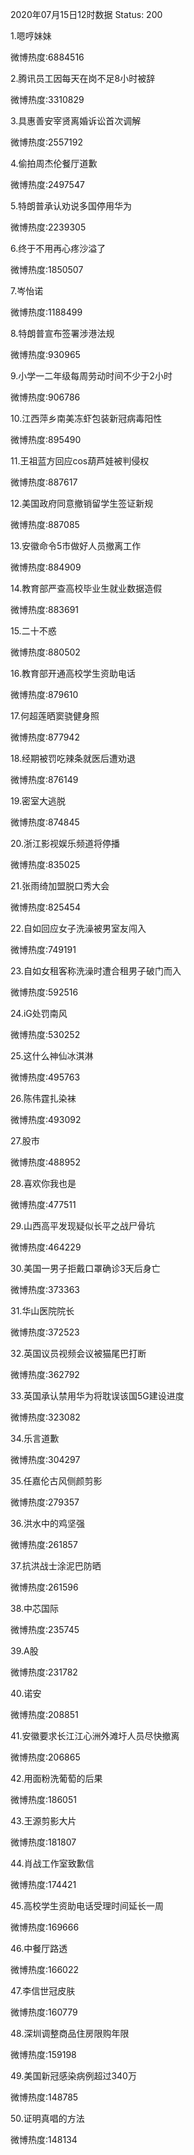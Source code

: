2020年07月15日12时数据
Status: 200

1.嗯哼妹妹

微博热度:6884516

2.腾讯员工因每天在岗不足8小时被辞

微博热度:3310829

3.具惠善安宰贤离婚诉讼首次调解

微博热度:2557192

4.偷拍周杰伦餐厅道歉

微博热度:2497547

5.特朗普承认劝说多国停用华为

微博热度:2239305

6.终于不用再心疼沙溢了

微博热度:1850507

7.岑怡诺

微博热度:1188499

8.特朗普宣布签署涉港法规

微博热度:930965

9.小学一二年级每周劳动时间不少于2小时

微博热度:906786

10.江西萍乡南美冻虾包装新冠病毒阳性

微博热度:895490

11.王祖蓝方回应cos葫芦娃被判侵权

微博热度:887617

12.美国政府同意撤销留学生签证新规

微博热度:887085

13.安徽命令5市做好人员撤离工作

微博热度:884909

14.教育部严查高校毕业生就业数据造假

微博热度:883691

15.二十不惑

微博热度:880502

16.教育部开通高校学生资助电话

微博热度:879610

17.何超莲晒窦骁健身照

微博热度:877942

18.经期被罚吃辣条就医后遭劝退

微博热度:876149

19.密室大逃脱

微博热度:874845

20.浙江影视娱乐频道将停播

微博热度:835025

21.张雨绮加盟脱口秀大会

微博热度:825454

22.自如回应女子洗澡被男室友闯入

微博热度:749191

23.自如女租客称洗澡时遭合租男子破门而入

微博热度:592516

24.iG处罚南风

微博热度:530252

25.这什么神仙冰淇淋

微博热度:495763

26.陈伟霆扎染袜

微博热度:493092

27.股市

微博热度:488952

28.喜欢你我也是

微博热度:477511

29.山西高平发现疑似长平之战尸骨坑

微博热度:464229

30.美国一男子拒戴口罩确诊3天后身亡

微博热度:373363

31.华山医院院长

微博热度:372523

32.英国议员视频会议被猫尾巴打断

微博热度:362792

33.英国承认禁用华为将耽误该国5G建设进度

微博热度:323082

34.乐言道歉

微博热度:304297

35.任嘉伦古风侧颜剪影

微博热度:279357

36.洪水中的鸡坚强

微博热度:261857

37.抗洪战士涂泥巴防晒

微博热度:261596

38.中芯国际

微博热度:235745

39.A股

微博热度:231782

40.诺安

微博热度:208851

41.安徽要求长江江心洲外滩圩人员尽快撤离

微博热度:206865

42.用面粉洗葡萄的后果

微博热度:186051

43.王源剪影大片

微博热度:181807

44.肖战工作室致歉信

微博热度:174421

45.高校学生资助电话受理时间延长一周

微博热度:169666

46.中餐厅路透

微博热度:166022

47.李信世冠皮肤

微博热度:160779

48.深圳调整商品住房限购年限

微博热度:159198

49.美国新冠感染病例超过340万

微博热度:148785

50.证明真唱的方法

微博热度:148134

